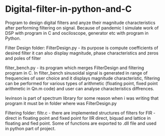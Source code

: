 # Digital-filter-in-python-and-C
Program to design digital filters and anyze their magnitude characteristics after performing filtering on signal. Because of
pandemic I simulate work of DSP with program in C and osciloscope, generator etc with program in Python.

Filter Design folder:
FilterDesign.py - its purpose is compute coefficients of desired filter it can also display magnitude, phase characteristics
and zeros and poles of filter

filter_bench.py - its program which merges FilterDesign and filtering program in C. In filter_bench sinusoidal signal is generated
in range of frequencies of user choice and it displays magnitude characteristic, filtering can be performed for various types
of arithmetic (floating point, fixed point arithmetic in Qn.m code) and user can analyse characteristics diffrences.

levinson is part of spectrum library for some reason when i was writing that program it must be in folder where was FilterDesign.py

Filtering folder:
filtr.c - there are implemented structures of filters for FIR - direct in floating point and fixed point
for IIR direct, biquad and lattice in floating and fied point. Some of functions are exported to .dll file and used in python part
of project.




